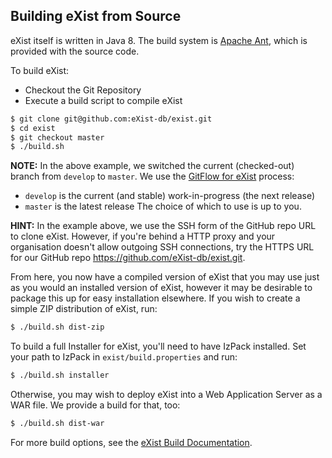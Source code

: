 Building eXist from Source
--------------------------
eXist itself is written in Java 8. The build system is [Apache Ant](http://ant.apache.org/ "The Apache Ant Project"), which is provided with the source code.

To build eXist:

- Checkout the Git Repository
- Execute a build script to compile eXist

```bash
$ git clone git@github.com:eXist-db/exist.git
$ cd exist
$ git checkout master
$ ./build.sh
```

**NOTE:** 
In the above example, we switched the current (checked-out) branch from `develop` to `master`. We use the [GitFlow for eXist](#contributing-to-exist) process:
- `develop` is the current (and stable) work-in-progress (the next release)
- `master` is the latest release
The choice of which to use is up to you.

**HINT:** 
In the example above, we use the SSH form of the GitHub repo URL to clone eXist. However, if you're behind a HTTP proxy and your organisation doesn't allow outgoing SSH connections, try the HTTPS URL for our GitHub repo <https://github.com/eXist-db/exist.git>.

From here, you now have a compiled version of eXist that you may use just as you would an installed version of eXist, however it may be desirable to package this up for easy installation elsewhere. If you wish to create a simple ZIP distribution of eXist, run:

```bash
$ ./build.sh dist-zip
```

To build a full Installer for eXist, you'll need to have IzPack installed. Set your path to IzPack in `exist/build.properties` and run:

```bash
$ ./build.sh installer
```

Otherwise, you may wish to deploy eXist into a Web Application Server as a WAR file. We provide a build for that, too:

```bash
$ ./build.sh dist-war
```

For more build options, see the [eXist Build Documentation](http://www.exist-db.org/exist/apps/doc/building.xml "How to build eXist").
